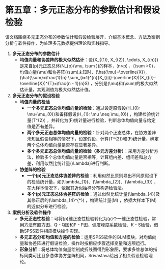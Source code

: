 # 第五章：多元正态分布的参数估计和假设检验
该文档围绕多元正态分布的参数估计和假设检验展开，介绍基本概念、方法及案例分析与软件操作，为处理多元数据提供理论和实践指导。
1. **多元正态分布的参数估计**
    - **均值向量和协差阵的极大似然估计**：设\(X_{(1)}, X_{(2)}, \cdots, X_{(n)}\)是来自\(p\)元正态总体\(N_{p}(\mu, \sum )\)的样本，\(n>p\) ，\(\sum >0\)，均值向量\(\mu\)和协差阵\(\sum\)未知时，\(\hat{\mu}=\overline{X}\)，\(\hat{\sum}=\frac{1}{n} \sum_{i=1}^{n}(X_{(i)}-\overline{X})(X_{(i)}-\overline{X})^{T}=\frac{n - 1}{n}S\) ，分别是\(\mu\)和\(\sum\)的极大似然估计量，其观测值为极大似然估计值。
2. **多元正态分布的假设检验**
    - **均值向量的检验**
        - **一个多元正态总体均值向量的检验**：通过设定原假设\(H_{0}: \mu=\mu_{0}\)和备择假设\(H_{1}: \mu \neq \mu_{0}\) ，构建检验统计量\(T^{2}\) ，并转化为\(F\)统计量进行检验，判断总体均值向量与给定值是否有差异。
        - **两个多元正态总体均值向量的检验**：针对两个正态总体，在协方差阵未知且假设相等的情况下，设定假设，计算\(T^{2}\)和\(F\)统计量，确定两个总体均值向量是否存在显著差异。
        - **多个多元正态总体均值向量的检验（多元方差分析）**：采用方差分析方法，检验多个总体均值向量是否相等，计算组内差、组间差和总方差，利用似然比统计量\(\Lambda\)进行判断。
    - **协差阵的检验**
        - **一个\(p\)元正态总体协差阵的检验**：利用似然比原则导出不同原假设下的检验统计量，如\(\lambda_{1}\)、\(\lambda_{2}\)、\(\lambda_{3}\) ，在大样本情况下，依据其近似抽样分布构造检验法。
        - **多个\(p\)元正态总体协差阵的检验**：通过似然比统计量\(\lambda_{4}\)及其修正后的\(\lambda_{4}^{*}\) ，构建统计量\(M\) ，依据大样本下\(M\)的近似分布进行检验。
3. **案例分析及软件操作**
    - **多元正态性检验**：可将\(p\)维正态性检验转化为\(p\)个一维正态性检验，常用方法有直方图、Q - Q图和P - P图、偏度峰度系数检验、K - S检验，借助SPSS软件相应模块操作实现。
    - **多元正态分布均值和方差的检验**：运用SPSS软件的GLM模块，对均值向量和协差阵进行假设检验，操作时按相应步骤选择变量和选项运行。
    - **形象分析**：将总体均值向量绘制成折线图得到形象图，要求多维总体的指标同类可比且多总体协方差阵相同，Srivastava给出了相关假设检验理论。 